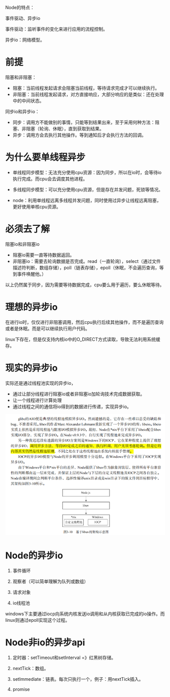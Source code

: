 Node的特点：

事件驱动、异步io

事件驱动：监听事件的变化来进行应用的流程控制。

异步io：网络模型。

# 前提

阻塞和非阻塞：

- 阻塞：当前线程发起请求会阻塞当前线程，等待请求完成才可以继续执行。
- 非阻塞：当前线程发起请求，对方直接响应，大部分响应的是类似：还在处理中的中间状态。

同步io和异步io：

- 同步：调用方不能做别的事情，只能等到结果出来，至于采用何种方法：阻塞、非阻塞（轮询、休眠），直到获取到结果。
- 异步：调用方会去执行其他操作。等到通知后才会执行方法的回调。

# 为什么要单线程异步

- 单线程同步模型：无法充分使用cpu资源：因为同步，所以在io时，会等待io执行完成。而cpu会去调度其他进程。

- 多线程同步模型：可以充分使用cpu资源，但是存在并发问题，死锁等情况。

- node：利用单线程远离多线程并发问题，同时使用过异步让线程远离阻塞，更好使用单核cpu资源。

# 必须去了解

阻塞io和非阻塞io

- 阻塞io需要一直等待数据返回。
- 非阻塞io：需要去轮询数据是否完成。read（一直轮询），select（通过文件描述符判断，数组存储），poll（链表存储），epoll（休眠，不会遍历查询，等到事件唤醒他。）

以上仍然属于同步，因为需要等待数据完成，cpu要么用于遍历，要么休眠等待。

# 理想的异步io

在进行io时，仅仅进行非阻塞调用，然后cpu执行后续其他操作，而不是遍历查询或者是休眠。而是可以继续执行用户代码。

linux下存在，但是仅支持内核io中的O_DIRECT方式读取，导致无法利用系统缓存。

# 现实的异步io

实际还是通过线程池实现的异步io，

- 通过让部分线程进行阻塞io或者非阻塞io加轮询技术完成数据获取。
- 让一个线程进行计算处理
- 通过线程之间的通信将io得到的数据进行传递，实现异步io。

![image-20201111205623558](image\image-20201111205623558.png)

# Node的异步io

1. 事件循环

2. 观察者（可以简单理解为队列或数组）

3. 请求对象
4. io线程池

windows下主要通过iocp向系统内核发送io调用和从内核获取已完成的io操作。而linux则通过epoll实现这个过程。

# Node非io的异步api

1. 定时器：setTimeout和setInterval =》红黑树存储。
2. nextTick：数组。

3. setImmediate：链表。每次只执行一个，例子：用nextTick插入。
4. promise